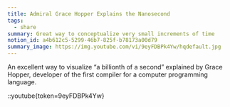 ```yaml
---
title: Admiral Grace Hopper Explains the Nanosecond
tags:
  - share
summary: Great way to conceptualize very small increments of time
notion_id: a4b612c5-5299-46b7-825f-b78173a00d79
summary_image: https://img.youtube.com/vi/9eyFDBPk4Yw/hqdefault.jpg
---
```

An excellent way to visualize “a billionth of a second” explained by Grace Hopper, developer of the first compiler for a computer programming language.

::youtube{token=9eyFDBPk4Yw}
